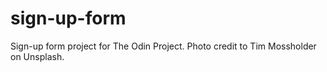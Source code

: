 # sign-up-form
Sign-up form project for The Odin Project. Photo credit to Tim Mossholder on Unsplash.